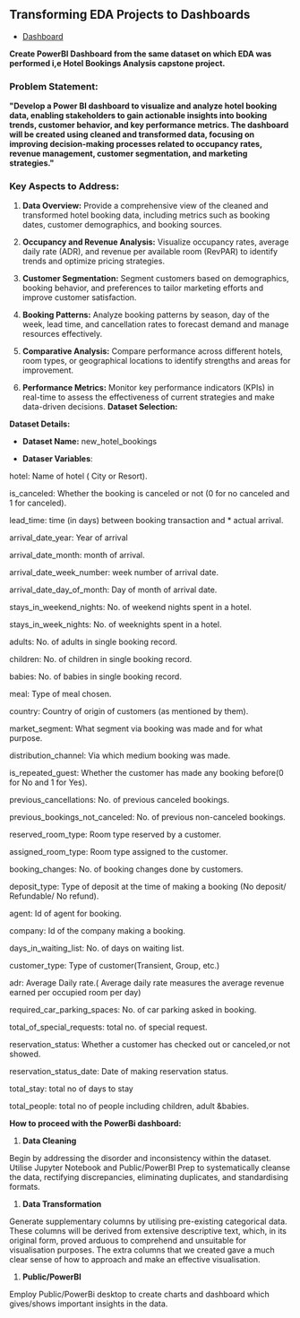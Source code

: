  ## **Transforming EDA Projects to Dashboards**
 - [Dashboard](https://drive.google.com/file/d/1X9co1SI0P8S44_yV_8pQPxXMVpfJvRg9/view?usp=drive_link)

**Create PowerBI Dashboard from the same dataset on which EDA was performed i,e Hotel Bookings Analysis capstone project.**

### Problem Statement:

**"Develop a Power BI dashboard to visualize and analyze hotel booking data, enabling stakeholders to gain actionable insights into booking trends, customer behavior, and key performance metrics. The dashboard will be created using cleaned and transformed data, focusing on improving decision-making processes related to occupancy rates, revenue management, customer segmentation, and marketing strategies."**

### Key Aspects to Address:
1. **Data Overview:** Provide a comprehensive view of the cleaned and transformed hotel booking data, including metrics such as booking dates, customer demographics, and booking sources.
  
2. **Occupancy and Revenue Analysis:** Visualize occupancy rates, average daily rate (ADR), and revenue per available room (RevPAR) to identify trends and optimize pricing strategies.

3. **Customer Segmentation:** Segment customers based on demographics, booking behavior, and preferences to tailor marketing efforts and improve customer satisfaction.

4. **Booking Patterns:** Analyze booking patterns by season, day of the week, lead time, and cancellation rates to forecast demand and manage resources effectively.

5. **Comparative Analysis:** Compare performance across different hotels, room types, or geographical locations to identify strengths and areas for improvement.

6. **Performance Metrics:** Monitor key performance indicators (KPIs) in real-time to assess the effectiveness of current strategies and make data-driven decisions.
**Dataset Selection:**

**Dataset Details:**

- **Dataset Name:** new_hotel_bookings

- **Dataser Variables**:

hotel: Name of hotel ( City or Resort).

is_canceled: Whether the booking is canceled or not (0 for
no canceled and 1 for canceled).

lead_time: time (in days) between booking transaction and * actual arrival.

arrival_date_year: Year of arrival

arrival_date_month: month of arrival.

arrival_date_week_number: week number of arrival date.

arrival_date_day_of_month: Day of month of arrival date.

stays_in_weekend_nights: No. of weekend nights spent in a hotel.

stays_in_week_nights: No. of weeknights spent in a hotel.

adults: No. of adults in single booking record.

children: No. of children in single booking record.

babies: No. of babies in single booking record.

meal: Type of meal chosen.

country: Country of origin of customers (as mentioned by them).

market_segment: What segment via booking was made and for what purpose.

distribution_channel: Via which medium booking was made.

is_repeated_guest: Whether the customer has made any booking before(0 for No and 1 for Yes).

previous_cancellations: No. of previous canceled bookings.

previous_bookings_not_canceled: No. of previous non-canceled bookings.

reserved_room_type: Room type reserved by a customer.

assigned_room_type: Room type assigned to the customer.

booking_changes: No. of booking changes done by customers.

deposit_type: Type of deposit at the time of making a
booking (No deposit/ Refundable/ No refund).

agent: Id of agent for booking.

company: Id of the company making a booking.

days_in_waiting_list: No. of days on waiting list.

customer_type: Type of customer(Transient, Group, etc.)

adr: Average Daily rate.( Average daily rate measures the average revenue earned per occupied room per day)

required_car_parking_spaces: No. of car parking asked in booking.

total_of_special_requests: total no. of special request.

reservation_status: Whether a customer has checked out or canceled,or not showed.

reservation_status_date: Date of making reservation status.

total_stay: total no of days to stay

total_people: total no of people including children, adult &babies.


**How to proceed with the PowerBi dashboard:**

1. **Data Cleaning**

Begin by addressing the disorder and inconsistency within the dataset. Utilise Jupyter Notebook and Public/PowerBI Prep to systematically cleanse the data, rectifying discrepancies, eliminating duplicates, and standardising formats.

1. **Data Transformation**

Generate supplementary columns by utilising pre-existing categorical data. These columns will be derived from extensive descriptive text, which, in its original form, proved arduous to comprehend and unsuitable for visualisation purposes. The extra columns that we created gave a much clear sense of how to approach and make an effective visualisation.

1. **Public/PowerBI**

Employ Public/PowerBi desktop to create charts and dashboard which gives/shows important insights in the data.

